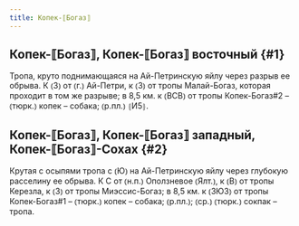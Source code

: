 ```yaml
---
title: Копек-⟦Богаз⟧
---
```

## Копек-⟦Богаз⟧, Копек-⟦Богаз⟧ восточный {#1}

Тропа, круто поднимающаяся на Ай-Петринскую яйлу через разрыв ее обрыва. К ⦅З⦆ от ⦅г.⦆ Ай-Петри, к ⦅З⦆ от тропы Малай-Богаз, которая проходит в том же разрыве; в 8,5 км. к ⦅ВСВ⦆ от тропы Копек-Богаз#2 – ⦅тюрк.⦆ копек – собака; ⦅р.пл.⦆ ⦃И5⦄.

## Копек-⟦Богаз⟧, Копек-⟦Богаз⟧ западный, Копек-⟦Богаз⟧-Сохах {#2}

Крутая с осыпями тропа с ⦅Ю⦆ на Ай-Петринскую яйлу через глубокую расселину ее обрыва. К С от ⦅н.п.⦆ Оползневое ⦅Ялт.⦆, к ⦅В⦆ от тропы Керезла, к ⦅З⦆ от тропы Миэссис-Богаз; в 8,5 км. к ⦅ЗЮЗ⦆ от тропы Копек-Богаз#1 – ⦅тюрк.⦆ копек – собака; ⦅р.пл.⦆; ⦅ср.⦆ ⦅тюрк.⦆ сокпак – тропа.

